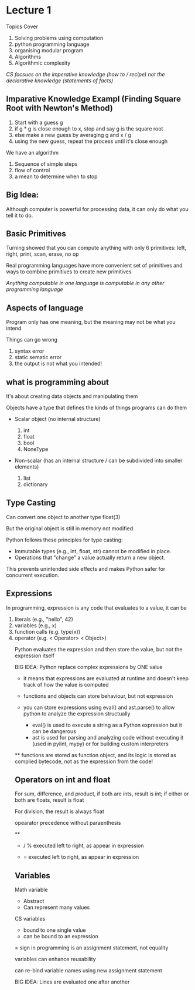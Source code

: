 # Lecture 1 

Topics Cover

1. Solving problems using computation
2. python programming language
3. organising modular program
4. Algorithms
5. Algorithmic complexity

_CS focsues on the imperative knowledge (how to / recipe) not the declarative knowledge (statements of facts)_

## Imparative Knowledge Exampl (Finding Square Root with Newton's Method)

1. Start with a guess g
2. if g * g is close enough to x, stop and say g is the square root
3. else make a new guess by averaging g and x / g
4. using the new guess, repeat the process until it's close enough


We have an algorithm

1. Sequence of simple steps
2. flow of control
3. a mean to determine when to stop

## Big Idea:

Although computer is powerful for processing data, it can only do what you tell it to do.

## Basic Primitives

Turning showed that you can compute anything with only 6 primitives: left, right, print, scan, erase, no op

Real programming languages have more convenient set of primitives and ways to combine primitives to create new primitives

_Anything computable in one language is computable in any other programming language_

## Aspects of language

Program only has one meaning, but the meaning may not be what you intend

Things can go wrong

1. syntax error
2. static sematic error
3. the output is not what you intended!


## what is programming about

It's about creating data objects and manipulating them

Objects have a type that defines the kinds of things programs can do them

- Scalar object (no internal structure)

    1. int 
    2. float
    3. bool
    4. NoneType

- Non-scalar (has an internal structure / can be subdivided into smaller elements)
    1. list
    2. dictionary

## Type Casting

Can convert one object to another type
float(3)

But the original object is still in memory not modified

Python follows these principles for type casting:

- Immutable types (e.g., int, float, str) cannot be modified in place.
- Operations that "change" a value actually return a new object.

This prevents unintended side effects and makes Python safer for concurrent execution.

## Expressions

In programming, expression is any code that evaluates to a value, it can be

1. literals (e.g., "hello", 42)
2. variables (e.g., x)
3. function calls (e.g. type(x))
4. operator (e.g. <Object> < Operator> < Object>)

Python evaluates the expression and then store the value, but not the expression itself

BIG IDEA: Python replace complex expressions by ONE value

- it means that expressions are evaluated at runtime and doesn't keep track of how the value is computed

- functions and objects can store behaviour, but not expression

* you can store expressions using eval() and ast.parse() to allow python to analyze the expression structually 

    - eval() is used to execute a string as a Python expression but it can be dangerous
    - ast is used for parsing and analyzing code without executing it (used in pylint, mypy) or for building custom interpreters

** functions are stored as function object, and its logic is stored as complied bytecode, not as the expression from the code!

## Operators on int and float

For sum, difference, and product, if both are ints, result is int; if either or both are floats, result is float

For division, the result is always float

opearator precedence without paraenthesis

**

* / % executed left to right, as appear in expression

+ = executed left to right, as appear in expression

## Variables

Math variable
- Abstract
- Can represent many values

CS variables
- bound to one single value
- can be bound to an expression

= sign in programming is an assignment statement, not equality

variables can enhance reusability

can re-bind variable names using new assignment statement

BIG IDEA: Lines are evaluated one after another


